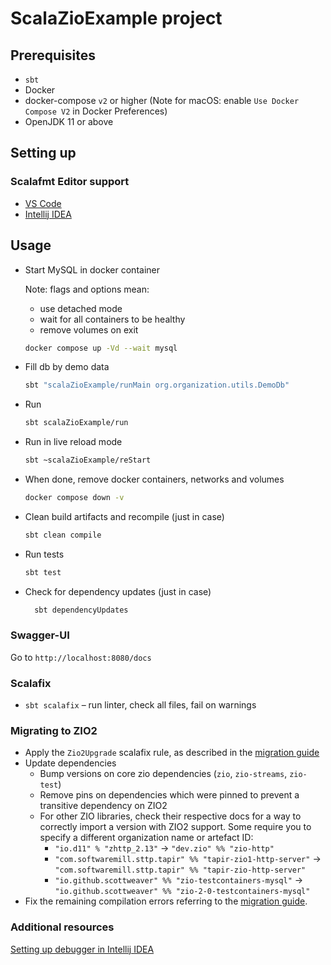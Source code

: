 # ScalaZioExample project

## Prerequisites

- `sbt`
- Docker
- docker-compose `v2` or higher (Note for macOS: enable `Use Docker Compose V2` in Docker Preferences)
- OpenJDK 11 or above

## Setting up

### Scalafmt Editor support

- [VS Code][vscode]
- [Intellij IDEA][intellij]

[vscode]: https://scalameta.org/metals/docs/editors/vscode/

[intellij]: https://scalameta.org/scalafmt/docs/installation.html#intellij

## Usage

- Start MySQL in docker container

  Note: flags and options mean:

    - use detached mode
    - wait for all containers to be healthy
    - remove volumes on exit

  ```sh
  docker compose up -Vd --wait mysql
  ```
- Fill db by demo data

  ```sh
  sbt "scalaZioExample/runMain org.organization.utils.DemoDb"
  ```

- Run

  ```sh
  sbt scalaZioExample/run
  ```

- Run in live reload mode

  ```sh
  sbt ~scalaZioExample/reStart
  ```

- When done, remove docker containers, networks and volumes

  ```sh
  docker compose down -v
  ```

- Clean build artifacts and recompile (just in case)

  ```sh
  sbt clean compile
  ```

- Run tests

  ```sh
  sbt test
  ```

- Check for dependency updates (just in case)

  ```sh
    sbt dependencyUpdates
    ```

### Swagger-UI

Go to `http://localhost:8080/docs`

### Scalafix

- `sbt scalafix` – run linter, check all files, fail on warnings

### Migrating to ZIO2

- Apply the `Zio2Upgrade` scalafix rule, as described in
  the [migration guide](https://zio.dev/guides/migrate/zio-2.x-migration-guide/#automatic-migration)
- Update dependencies
    - Bump versions on core zio dependencies (`zio`, `zio-streams`, `zio-test`)
    - Remove pins on dependencies which were pinned to prevent a transitive dependency on ZIO2
    - For other ZIO libraries, check their respective docs for a way to correctly import a version with ZIO2 support.
      Some require you to specify a different organization name or artefact ID:
        - `"io.d11" % "zhttp_2.13"` -> `"dev.zio" %% "zio-http"`
        - `"com.softwaremill.sttp.tapir" %% "tapir-zio1-http-server"` -> `"com.softwaremill.sttp.tapir" %% "tapir-zio-http-server"`
        - `"io.github.scottweaver" %% "zio-testcontainers-mysql"` -> `"io.github.scottweaver" %% "zio-2-0-testcontainers-mysql"`
- Fix the remaining compilation errors referring
  to the [migration guide](https://zio.dev/guides/migrate/zio-2.x-migration-guide).

### Additional resources

[Setting up debugger in Intellij IDEA](/docs/intellij-idea-setup.md)